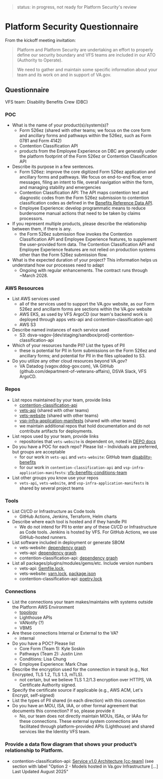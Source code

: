 > status: in progress, not ready for Platform Security's review
 
# Platform Security Questionnaire

From the kickoff meeting invitation:
> Platform and Platform Security are undertaking an effort to properly define our security boundary and VFS teams are included in our ATO (Authority to Operate).
> 
> We need to gather and maintain some specific information about your team and its work on and in support of VA.gov.


## Questionnaire

VFS team: Disability Benefits Crew (DBC)

### POC
- What is the name of your product(s)/system(s)? 
   - Form 526ez (shared with other teams; we focus on the core form and ancillary forms and pathways within the 526ez, such as Form 0781 and Form 4142)
   - Contention Classification API
   - products from the Employee Experience on DBC are generally under the platform footprint of the Form 526ez or Contention Classification API 
- Describe its purpose in a few sentences.
   - Form 526ez: improve the core digitized Form 526ez application and ancillary forms and pathways. We focus on end-to-end flow, error messages, filing an intent to file, overall navigation within the form, and managing stability and emergencies 
   - Contention Classification API: The API maps contention text and diagnostic codes from the Form 526ez submission to contention classification codes as defined in the [Benefits Reference Data API](https://developer.va.gov/explore/api/benefits-reference-data/docs).
   - Employee Experience: develop programmatic means to reduce burdensome manual actions that need to be taken by claims processors.
- If you represent multiple products, please describe the relationship between them, if there is any.
   - the Form 526ez submission flow invokes the Contention Classification API and Employee Experience features, to supplement the user-provided form data. The Contention Classification API and Employee Experience features are not relied on production systems other than the Form 526ez submission flow.
- What is the expected duration of your project? This information helps us understand how our processes need to adapt
  - Ongoing with regular enhancements. The contract runs through ~March 2028.

### AWS Resources
- List AWS services used
   - all of the services used to support the VA.gov website, as our Form 526ez and ancillarm forms are sections within the VA.gov website
   - AWS EKS, as used by VFS ArgoCD (our team's backend work is deployed through apps vets-api and contention-classification-api)
   - AWS S3
- Describe named instances of each service used
   -  S3: dsva-vagov-[dev/staging/sandbox/prod]-contention-classification-api
- Which of your resources handle PII? List the types of PII
   - these is potential for PII in form submissions on the Form 526ez and ancillary forms; and potential for PII in the files uploaded to S3.
- Do you utilize any other cloud resources beyond VA.gov?
   - VA Datadog (vagov.ddog-gov.com), VA GitHub (github.com/department-of-veterans-affairs), DSVA Slack, VFS ArgoCD.

### Repos
- List repos maintained by your team, provide links
  - [contention-classification-api](https://github.com/department-of-veterans-affairs/contention-classification-api/)
  - [vets-api](https://github.com/department-of-veterans-affairs/vets-api/) (shared with other teams)
  - [vets-website](https://github.com/department-of-veterans-affairs/vets-website/) (shared with other teams)
  - [vsp-infra-application-manifests](https://github.com/department-of-veterans-affairs/vsp-infra-application-manifests) (shared with other teams)
  - we maintain additional repos that hold documentation and do not contribute artifacts for deployments. 
- List repos used by your team, provide links
  - repositories that `vets-website` is dependent on, noted in [DEPO docs]( https://depo-platform-documentation.scrollhelp.site/developer-docs/setting-up-your-local-frontend-environment#Settingupyourlocalfrontendenvironment-Step2:Getthesourcecode)
- Do you have a POC for each repo? Please list – Individuals are preferred, but groups are acceptable
  - for our work in `vets-api` and `vets-website`: GitHub team [disability-benefits](https://github.com/orgs/department-of-veterans-affairs/teams/disability-benefits)
  - for our work in `contention-classification-api` and `vsp-infra-application-manifests`: [vfs-benefits-conditions-team](https://github.com/orgs/department-of-veterans-affairs/teams/vfs-benefits-conditions-team)
- List other groups you know use your repos
  - `vets-api`, `vets-website`, and `vsp-infra-application-manifests` is shared by several project teams

### Tools
- List CI/CD or Infrastructure as Code tools
  - GitHub Actions, Jenkins, Terraform, Helm charts 
- Describe where each tool is hosted and if they handle PII
  - We do not intend for PII to enter any of these CI/CD or Infrastructure as Code tools. Jenkins is hosted by VFS. For GitHub Actions, we use GitHub-hosted runners.
- List software included in deployment or generate SBOM
    - vets-website: [dependency graph](https://github.com/department-of-veterans-affairs/vets-website/network/dependencies) 
    - vets-api:  [dependency graph](https://github.com/department-of-veterans-affairs/vets-api/network/dependencies)
    - contention-classification-api: [dependency graph](https://github.com/department-of-veterans-affairs/contention-classification-api/network/dependencies)
- List all packages/plugins/modules/gems/etc. Include version numbers
  - vets-api: [Gemfile.lock](https://github.com/department-of-veterans-affairs/vets-api/blob/master/Gemfile.lock), 
  - vets-website: [yarn.lock](https://github.com/department-of-veterans-affairs/vets-website/blob/main/yarn.lock), [package.json](https://github.com/department-of-veterans-affairs/vets-website/blob/main/package.json)
  - contention-classification-api: [poetry.lock](https://github.com/department-of-veterans-affairs/contention-classification-api/blob/main/poetry.lock)

 

### Connections
- List the connections your team makes/maintains with systems outside the Platform AWS Environment
  - [topology](https://github.com/department-of-veterans-affairs/va.gov-team-sensitive/blob/master/platform/engineering/Updated%20External%20Service%20Topology.png)
  - Lighthouse APIs
  - VANotify (?)
  - VBMS
- Are these connections Internal or External to the VA?
  - internal
- Do you have a POC? Please list
  - Core Form (Team 1): Kyle Soskin
  - Pathways (Team 2): Justin Linn
  - Conditions: Lisa Chung
  - Employee Experience: Mark Chae
- Describe the encryption used for the connection in transit (e.g., Not Encrypted, TLS 1.2, TLS 1.3, mTLS).
  - not certain, but we believe TLS 1.2/1.3 encryption over HTTPS, VA Certificate Authority signed. 
- Specify the certificate source if applicable (e.g., AWS ACM, Let's Encrypt, self-signed)
- List the types of PII shared (in each direction) with this connection
- Do you have an MOU, ISA, IAA, or other formal agreement that documents this connection? If so, please provide it
  - No, our team does not directly maintain MOUs, ISAs, or IAAs for these connections. These external system connections are facilitated through platform-provided APIs (Lighthouse) and shared services like the Identity VFS team.

### Provide a data flow diagram that shows your product’s relationship to Platform.
- contention-classification-api: [Service v1.0 Architecture [cc-team]](https://app.mural.co/t/departmentofveteransaffairs9999/m/departmentofveteransaffairs9999/1677003925622/f5284353833891a9f341413073b3b16695026cba) (see section with label "Option 2 - Models hosted in Va.gov Infrastructure [...] Last Updated August 2025"
